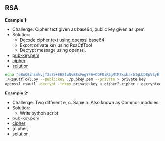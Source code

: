 ## RSA

**Example 1:**

- Challenge: Cipher text given as base64, public key given as .pem
- Solution:
  - Decode cipher text using openssl base64
  - Export private key using RsaCtfTool
  - Decrypt message using openssl.
- [pub-key.pem](https://github.com/ByamB4/CCC/blob/master/Cryptography/Examples/src/rsa-example-1.pem)
- [cipher](https://github.com/ByamB4/CCC/blob/master/Cryptography/Examples/src/rsa-example-1.cipher)
- [solution](https://github.com/ByamB4/CCC/blob/master/Cryptography/Examples/src/rsa-example-1.sh)

```sh
echo "e8oQDihsmkvjT3sZe+EE8lwNvBEsFegYF6+OOFOiR6gMtMZxxba/bIgLUD8pV3yEf0gOOfHuB5bC3vQmo7bE4PcIKfpFGZBA" | openssl base64 -d > cipher2.cipher
./RsaCtfTool.py --publickey ./pubkey.pem --private > private.key
openssl rsautl -decrypt -inkey private.key < cipher2.cipher > decrypted
```

**Example 2:**

- Challenge: Two different e, c. Same n. Also known as Common modules.
- Solution:
  - Write python script
- [pub-key.pem](https://github.com/ByamB4/CCC/blob/master/Cryptography/Examples/src/rsa-example-1.pem)
- [cipher](https://github.com/ByamB4/CCC/blob/master/Cryptography/Examples/src/rsa-example-1.cipher)
- [cipher]
- [solution](https://github.com/ByamB4/CCC/blob/master/Cryptography/Examples/src/rsa-example-1.sh)
